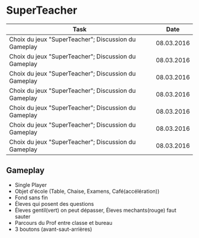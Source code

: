 # SuperTeacher

| Task                                                   |   Date     |
|--------------------------------------------------------|------------|
|Choix du jeux "SuperTeacher"; Discussion du Gameplay    | 08.03.2016 |
|Choix du jeux "SuperTeacher"; Discussion du Gameplay    | 08.03.2016 |
|Choix du jeux "SuperTeacher"; Discussion du Gameplay    | 08.03.2016 |
|Choix du jeux "SuperTeacher"; Discussion du Gameplay    | 08.03.2016 |
|Choix du jeux "SuperTeacher"; Discussion du Gameplay    | 08.03.2016 |
|Choix du jeux "SuperTeacher"; Discussion du Gameplay    | 08.03.2016 |
|Choix du jeux "SuperTeacher"; Discussion du Gameplay    | 08.03.2016 ||Choix du jeux "SuperTeacher"; Discussion du Gameplay    | 08.03.2016 |










## Gameplay

- Single Player
- Objet d'école (Table, Chaise, Examens, Café(accélération))
- Fond sans fin
- Éleves qui posent des questions
- Éleves gentil(vert) on peut dépasser, Éleves mechants(rouge) faut sauter
- Parcours du Prof entre classe et bureau
- 3 boutons (avant-saut-arrières)

